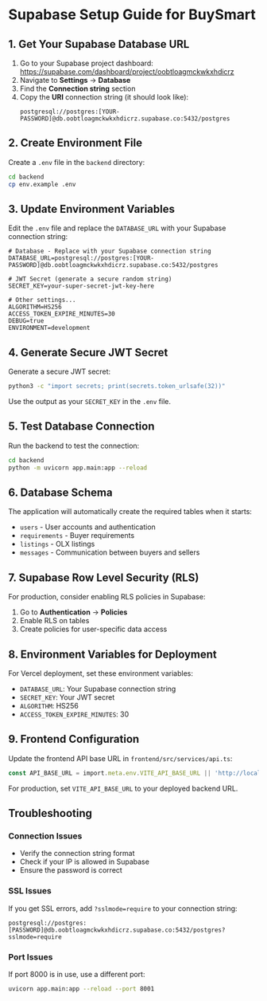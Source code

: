# Supabase Setup Guide for BuySmart

## 1. Get Your Supabase Database URL

1. Go to your Supabase project dashboard: https://supabase.com/dashboard/project/oobtloagmckwkxhdicrz
2. Navigate to **Settings** → **Database**
3. Find the **Connection string** section
4. Copy the **URI** connection string (it should look like):
   ```
   postgresql://postgres:[YOUR-PASSWORD]@db.oobtloagmckwkxhdicrz.supabase.co:5432/postgres
   ```

## 2. Create Environment File

Create a `.env` file in the `backend` directory:

```bash
cd backend
cp env.example .env
```

## 3. Update Environment Variables

Edit the `.env` file and replace the `DATABASE_URL` with your Supabase connection string:

```env
# Database - Replace with your Supabase connection string
DATABASE_URL=postgresql://postgres:[YOUR-PASSWORD]@db.oobtloagmckwkxhdicrz.supabase.co:5432/postgres

# JWT Secret (generate a secure random string)
SECRET_KEY=your-super-secret-jwt-key-here

# Other settings...
ALGORITHM=HS256
ACCESS_TOKEN_EXPIRE_MINUTES=30
DEBUG=true
ENVIRONMENT=development
```

## 4. Generate Secure JWT Secret

Generate a secure JWT secret:

```bash
python3 -c "import secrets; print(secrets.token_urlsafe(32))"
```

Use the output as your `SECRET_KEY` in the `.env` file.

## 5. Test Database Connection

Run the backend to test the connection:

```bash
cd backend
python -m uvicorn app.main:app --reload
```

## 6. Database Schema

The application will automatically create the required tables when it starts:

- `users` - User accounts and authentication
- `requirements` - Buyer requirements
- `listings` - OLX listings
- `messages` - Communication between buyers and sellers

## 7. Supabase Row Level Security (RLS)

For production, consider enabling RLS policies in Supabase:

1. Go to **Authentication** → **Policies**
2. Enable RLS on tables
3. Create policies for user-specific data access

## 8. Environment Variables for Deployment

For Vercel deployment, set these environment variables:

- `DATABASE_URL`: Your Supabase connection string
- `SECRET_KEY`: Your JWT secret
- `ALGORITHM`: HS256
- `ACCESS_TOKEN_EXPIRE_MINUTES`: 30

## 9. Frontend Configuration

Update the frontend API base URL in `frontend/src/services/api.ts`:

```typescript
const API_BASE_URL = import.meta.env.VITE_API_BASE_URL || 'http://localhost:8000';
```

For production, set `VITE_API_BASE_URL` to your deployed backend URL.

## Troubleshooting

### Connection Issues
- Verify the connection string format
- Check if your IP is allowed in Supabase
- Ensure the password is correct

### SSL Issues
If you get SSL errors, add `?sslmode=require` to your connection string:
```
postgresql://postgres:[PASSWORD]@db.oobtloagmckwkxhdicrz.supabase.co:5432/postgres?sslmode=require
```

### Port Issues
If port 8000 is in use, use a different port:
```bash
uvicorn app.main:app --reload --port 8001
``` 